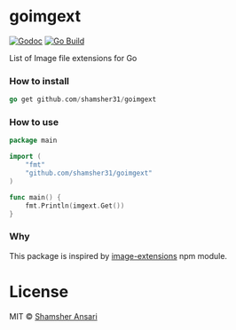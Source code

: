 # goimgext

[![Godoc](http://img.shields.io/badge/godoc-reference-blue.svg?style=flat)](https://godoc.org/github.com/shamsher31/goimgext)
[![Go Build](https://github.com/shamsher31/goimgext/actions/workflows/go.yml/badge.svg)](https://github.com/shamsher31/goimgext/actions/workflows/go.yml)

List of Image file extensions for Go

### How to install
```go
go get github.com/shamsher31/goimgext
```

### How to use
```go
package main

import (
	"fmt"
	"github.com/shamsher31/goimgext"
)

func main() {
	fmt.Println(imgext.Get())
}
```

### Why
This package is inspired by [image-extensions](https://www.npmjs.com/package/image-extensions) npm module.

# License
MIT © [Shamsher Ansari](https://github.com/shamsher31)
